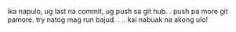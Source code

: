 ika napulo, ug last na commit, ug push sa git hub. . push pa more git pamore.
try natog mag run bajud. . .. kai nabuak na akong ulo!